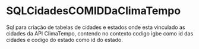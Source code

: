 # SQLCidadesCOMIDDaClimaTempo
Sql para criação de tabelas de cidades e estados onde esta vinculado as cidades da API ClimaTempo, contendo no contexto codigo igbe como id das cidades e codigo do estado como id do estado.
